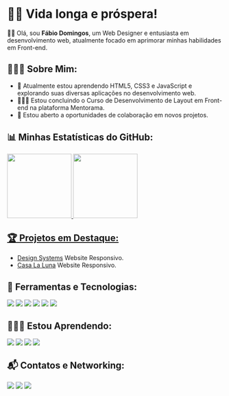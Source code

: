 # 🖖🏽 Vida longa e próspera!

👋🏽 Olá, sou <b>Fábio Domingos</b>, um Web Designer e entusiasta em desenvolvimento web, atualmente focado em aprimorar minhas habilidades em Front-end.

## 🙋🏽‍♂️ Sobre Mim:

- 🌱 Atualmente estou aprendendo HTML5, CSS3 e JavaScript e explorando suas diversas aplicações no desenvolvimento web.
- 👨🏽‍🎓 Estou concluindo o Curso de Desenvolvimento de Layout em Front-end na plataforma Mentorama.
- 💼 Estou aberto a oportunidades de colaboração em novos projetos.

## 📊 Minhas Estatísticas do GitHub:

<div>
  <a href="https://github.com/domfabio">
  <img height="150em" src="https://github-readme-stats.vercel.app/api/top-langs/?username=domfabio&layout=compact&langs_count=7&theme=tokyonight"/>
  <img height="150em" src="https://github-readme-stats.vercel.app/api?username=domfabio&show_icons=true&theme=tokyonight&include_all_commits=true&count_private=true"/>
</div>

## 🏆 Projetos em Destaque:

- [Design Systems](https://github.com/domfabio/Projeto-Final-Website-Responsivo-Design-Systems) Website Responsivo.
- [Casa La Luna](https://github.com/domfabio/Website-Responsivo-Casa-La-Luna) Website Responsivo.

## 🚀 Ferramentas e Tecnologias:

<div>
<img src="https://img.shields.io/badge/VSCode-0078D4?style=for-the-badge&logo=visual%20studio%20code&logoColor=white"/>
<img src="https://img.shields.io/badge/HTML5-E34F26?style=for-the-badge&logo=html5&logoColor=white"/>
<img src="https://img.shields.io/badge/CSS3-1572B6?style=for-the-badge&logo=css3&logoColor=white"/>
<img src="https://img.shields.io/badge/GIT-E44C30?style=for-the-badge&logo=git&logoColor=white"/>
<img src="https://img.shields.io/badge/GitHub-100000?style=for-the-badge&logo=github&logoColor=white"/>
<img src="https://img.shields.io/badge/Figma-F24E1E?style=for-the-badge&logo=figma&logoColor=white"/>
</div>

## 🧑🏽‍💻 Estou Aprendendo:

<div>
<img src="https://img.shields.io/badge/Sass-CC6699?style=for-the-badge&logo=sass&logoColor=white"/>
<img src="https://img.shields.io/badge/JavaScript-323330?style=for-the-badge&logo=javascript&logoColor=F7DF1E"/>
<img src="https://img.shields.io/badge/Node%20js-339933?style=for-the-badge&logo=nodedotjs&logoColor=white"/>
<img src="https://img.shields.io/badge/npm-CB3837?style=for-the-badge&logo=npm&logoColor=white"/>
</div>

## 📬 Contatos e Networking:
<div> 
  <a href="https://www.linkedin.com/in/fabio-domingos/" target="_blank"><img src="https://img.shields.io/badge/-LinkedIn-%230077B5?style=for-the-badge&logo=linkedin&logoColor=white" target="_blank"></a>
 <a href="mailto:domfabio25@gmail.com"><img src="https://img.shields.io/badge/Gmail-D14836?style=for-the-badge&logo=gmail&logoColor=white" target="_blank"></a>
<a href = "https://wa.me/5521996707390"><img src="https://img.shields.io/badge/WhatsApp-25D366?style=for-the-badge&logo=whatsapp&logoColor=white" target="_blank"></a>
</div>
